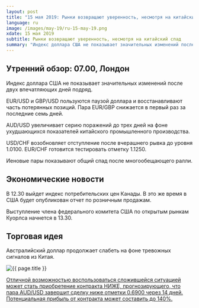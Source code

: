 ```yaml
---
layout: post
title: "15 мая 2019: Рынки возвращают уверенность, несмотря на китайский спад"
language: ru
image: /images/may-19/ru-15-may-19.png
xdate: 15 мая 2019
subtitle: Рынки возвращают уверенность, несмотря на китайский спад
summary: "Индекс доллара США не показывает значительных изменений после двух впечатляющих дней подряд. EUR/USD и GBP/USD пользуются паузой доллара и восстанавливают часть потерянных позиций. Пара EUR/GBP снижается в первый раз за последние семь дней"
---
```

## Утренний обзор: 07.00, Лондон
 
Индекс доллара США не показывает значительных изменений после двух впечатляющих дней подряд.

EUR/USD и GBP/USD пользуются паузой доллара и восстанавливают часть потерянных позиций. Пара EUR/GBP снижается в первый раз за последние семь дней.

AUD/USD увеличивает серию поражений до трех дней на фоне ухудшающихся показателей китайского промышленного производства.

USD/CHF возобновляет отступление после вчерашнего рывка до уровня 1.0100. EUR/CHF готовится тестировать отметку 1.1250.

Иеновые пары показывают общий спад после многообещающего ралли.
 
## Экономические новости
 
В 12.30 выйдет индекс потребительских цен Канады. В это же время в США будет опубликован отчет по розничным продажам.

Выступление члена федерального комитета США по открытым рынкам Куорлса начнется в 13.30.
 
## Торговая идея
 
Австралийский доллар продолжает слабеть на фоне тревожных сигналов из Китая.

<img src="{{ site.url }}/images/may-19/ru-15-may-19.png" alt="{{ page.title }}"  title="{{ page.title }}">

<a href="%LINK%%?currency=USD&amp;market=forex&underlying=frxAUDUSD&formname=higherlower&duration_amount=14&duration_units=d&amount=10&amount_type=stake&expiry_type=duration&barrier=0.6900" target="_blank" rel="noopener noreferrer nofollow">Отличной возможностью воспользоваться сложившейся ситуацией может стать приобретение контракта НИЖЕ, прогнозирующего, что пара AUD/USD завершит сделку ниже отметки 0.6900 через 14 дней. Потенциальная прибыль от контракта может составить до 140%.</a>
